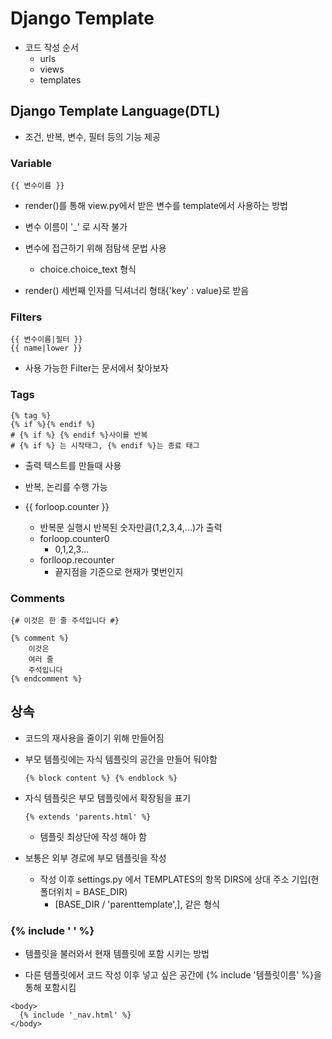 # Django Template

- 코드 작성 순서
  - urls
  - views
  - templates



## Django Template Language(DTL)

- 조건, 반복, 변수, 필터 등의 기능 제공

### Variable

```django
{{ 변수이름 }}
```

- render()를 통해 view.py에서 받은 변수를 template에서 사용하는 방법
- 변수 이름이 '_' 로 시작 불가
- 변수에 접근하기 위해 점탐색 문법 사용
  - choice.choice_text 형식

- render() 세번째 인자를 딕셔너리 형태{'key' : value}로 받음



### Filters

```django
{{ 변수이름|필터 }}
{{ name|lower }}
```

- 사용 가능한 Filter는 문서에서 찾아보자



### Tags

```django
{% tag %}
{% if %}{% endif %} 
# {% if %} {% endif %}사이를 반복
# {% if %} 는 시작태그, {% endif %}는 종료 태그
```

- 출력 텍스트를 만들때 사용
- 반복, 논리를 수행 가능

- {{ forloop.counter }}
  - 반복문 실행시 반복된 숫자만큼(1,2,3,4,...)가 출력
  - forloop.counter0
    - 0,1,2,3...
  - forlloop.recounter
    - 끝지점을 기준으로 현재가 몇번인지

### Comments

```django
{# 이것은 한 줄 주석입니다 #}
```

```django
{% comment %}
	이것은
	여러 줄
	주석입니다
{% endcomment %}
```



## 상속

- 코드의 재사용을 줄이기 위해 만들어짐

- 부모 템플릿에는 자식 템플릿의 공간을 만들어 둬야함

  ```django
  {% block content %} {% endblock %}
  ```

- 자식 템플릿은 부모 템플릿에서 확장됨을 표기

  ```django
  {% extends 'parents.html' %}
  ```

  - 템플릿 최상단에 작성 해야 함

- 보통은 외부 경로에 부모 템플릿을 작성
  - 작성 이후 settings.py 에서 TEMPLATES의 항목 DIRS에 상대 주소 기입(현 폴더위치 = BASE_DIR)
    - [BASE_DIR / 'parenttemplate',], 같은 형식



### {% include ' ' %}

- 템플릿을 불러와서 현재 템플릿에 포함 시키는 방법

- 다른 템플릿에서 코드 작성 이후 넣고 싶은 공간에 {% include '템플릿이름' %}을 통해 포함시킴

```django
<body>
  {% include '_nav.html' %}
</body>
```

